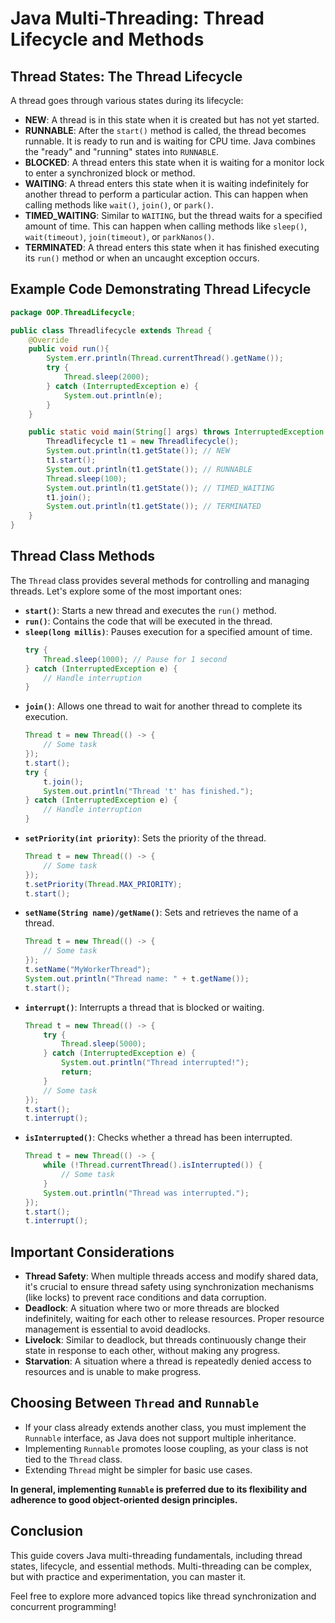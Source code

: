 # Java Multi-Threading: Thread Lifecycle and Methods

## Thread States: The Thread Lifecycle
A thread goes through various states during its lifecycle:

- **NEW**: A thread is in this state when it is created but has not yet started.
- **RUNNABLE**: After the `start()` method is called, the thread becomes runnable. It is ready to run and is waiting for CPU time. Java combines the "ready" and "running" states into `RUNNABLE`.
- **BLOCKED**: A thread enters this state when it is waiting for a monitor lock to enter a synchronized block or method.
- **WAITING**: A thread enters this state when it is waiting indefinitely for another thread to perform a particular action. This can happen when calling methods like `wait()`, `join()`, or `park()`.
- **TIMED_WAITING**: Similar to `WAITING`, but the thread waits for a specified amount of time. This can happen when calling methods like `sleep()`, `wait(timeout)`, `join(timeout)`, or `parkNanos()`.
- **TERMINATED**: A thread enters this state when it has finished executing its `run()` method or when an uncaught exception occurs.

## Example Code Demonstrating Thread Lifecycle
```java
package OOP.ThreadLifecycle;

public class Threadlifecycle extends Thread {
    @Override
    public void run(){
        System.err.println(Thread.currentThread().getName());
        try {
            Thread.sleep(2000);
        } catch (InterruptedException e) {
            System.out.println(e);
        }
    }

    public static void main(String[] args) throws InterruptedException {
        Threadlifecycle t1 = new Threadlifecycle();
        System.out.println(t1.getState()); // NEW
        t1.start();
        System.out.println(t1.getState()); // RUNNABLE
        Thread.sleep(100);
        System.out.println(t1.getState()); // TIMED_WAITING
        t1.join();
        System.out.println(t1.getState()); // TERMINATED
    }
}
```

## Thread Class Methods
The `Thread` class provides several methods for controlling and managing threads. Let's explore some of the most important ones:

- **`start()`**: Starts a new thread and executes the `run()` method.
- **`run()`**: Contains the code that will be executed in the thread.
- **`sleep(long millis)`**: Pauses execution for a specified amount of time.
  ```java
  try {
      Thread.sleep(1000); // Pause for 1 second
  } catch (InterruptedException e) {
      // Handle interruption
  }
  ```
- **`join()`**: Allows one thread to wait for another thread to complete its execution.
  ```java
  Thread t = new Thread(() -> {
      // Some task
  });
  t.start();
  try {
      t.join();
      System.out.println("Thread 't' has finished.");
  } catch (InterruptedException e) {
      // Handle interruption
  }
  ```
- **`setPriority(int priority)`**: Sets the priority of the thread.
  ```java
  Thread t = new Thread(() -> {
      // Some task
  });
  t.setPriority(Thread.MAX_PRIORITY);
  t.start();
  ```
- **`setName(String name)/getName()`**: Sets and retrieves the name of a thread.
  ```java
  Thread t = new Thread(() -> {
      // Some task
  });
  t.setName("MyWorkerThread");
  System.out.println("Thread name: " + t.getName());
  t.start();
  ```
- **`interrupt()`**: Interrupts a thread that is blocked or waiting.
  ```java
  Thread t = new Thread(() -> {
      try {
          Thread.sleep(5000);
      } catch (InterruptedException e) {
          System.out.println("Thread interrupted!");
          return;
      }
      // Some task
  });
  t.start();
  t.interrupt();
  ```
- **`isInterrupted()`**: Checks whether a thread has been interrupted.
  ```java
  Thread t = new Thread(() -> {
      while (!Thread.currentThread().isInterrupted()) {
          // Some task
      }
      System.out.println("Thread was interrupted.");
  });
  t.start();
  t.interrupt();
  ```

## Important Considerations
- **Thread Safety**: When multiple threads access and modify shared data, it's crucial to ensure thread safety using synchronization mechanisms (like locks) to prevent race conditions and data corruption.
- **Deadlock**: A situation where two or more threads are blocked indefinitely, waiting for each other to release resources. Proper resource management is essential to avoid deadlocks.
- **Livelock**: Similar to deadlock, but threads continuously change their state in response to each other, without making any progress.
- **Starvation**: A situation where a thread is repeatedly denied access to resources and is unable to make progress.

## Choosing Between `Thread` and `Runnable`
- If your class already extends another class, you must implement the `Runnable` interface, as Java does not support multiple inheritance.
- Implementing `Runnable` promotes loose coupling, as your class is not tied to the `Thread` class.
- Extending `Thread` might be simpler for basic use cases.

**In general, implementing `Runnable` is preferred due to its flexibility and adherence to good object-oriented design principles.**

## Conclusion
This guide covers Java multi-threading fundamentals, including thread states, lifecycle, and essential methods. Multi-threading can be complex, but with practice and experimentation, you can master it.

Feel free to explore more advanced topics like thread synchronization and concurrent programming!

